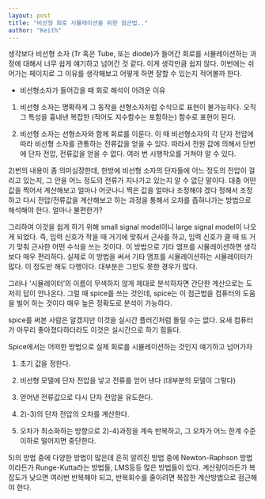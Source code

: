 ```yaml
---
layout: post
title: "비선형 회로 시뮬레이션을 위한 점근법.."
author: "Keith"
---
```



생각보다 비선형 소자 (Tr 혹은 Tube, 또는 diode)가 들어간 회로를 시뮬레이션하는 과정에 대해서 너무 쉽게 얘기하고 넘어간 것 같다. 이게 생각만큼 쉽지 않다. 이번에는 쉬어가는 페이지로 그 이유를 생각해보고 어떻게 하면 잘할 수 있는지 적어볼까 한다.




- 비선형소자가 들어갔을 때 회로 해석이 어려운 이유




1) 비선형 소자는 명확하게 그 동작을 선형소자처럼 수식으로 표현이 불가능하다. 오직 그 특성을 흉내낸 복잡한 (적어도 지수함수는 포함하는) 함수로 표현이 된다.

2) 비선형 소자는 선형소자와 함께 회로를 이룬다. 이 때 비선형소자의 각 단자 전압에 따라 비선형 소자를 관통하는 전류값을 얻을 수 있다. 따라서 전원 값에 의해서 단번에 단자 전압, 전류값을 얻을 수 없다. 여러 번 시행착오를 거쳐야 알 수 있다. 




2)번의 내용이 좀 의미심장한데, 한방에 비선형 소자의 단자들에 어느 정도의 전압이 걸리고 있는지, 그 안을 어느 정도의 전류가 지나가고 있는지 알 수 없단 말이다. 대충 어떤 값을 찍어서 계산해보고 얼마나 어긋나니 찍은 값을 얼마나 조정해야 겠다 정해서 조정하고 다시 전압/전류값을 계산해보고 하는 과정을 통해서 오차를 좁혀나가는 방법으로 해석해야 한다. 얼마나 불편한가?




그리하여 이것을 쉽게 하기 위해 small signal model이니 large signal model이 나오게 되었다. 즉, 입력 신호가 작을 때 거기에 맞춰서 근사를 하고, 입력 신호가 클 때 또 거기 맞춰 근사한 어떤 수식을 쓰는 것이다. 이 방법으로 기타 앰프를 시뮬레이션하면 생각보다 매우 편리하다. 실제로 이 방법을 써서 기타 앰프를 시뮬레이션하는 시뮬레이터가 많다. 이 정도만 해도 다행이다. 대부분은 그만도 못한 경우가 많다. 




그러나 ‘시뮬레이터’의 이름이 무색하지 않게 제대로 분석하자면 간단한 계산으로는 도저히 답이 안나온다. 그럴 때 spice를 쓰는 것인데, spice는 이 점근법을 컴퓨터의 도움을 빌어 하는 것이다 매우 높은 정확도로 분석이 가능하다.

spice를 써본 사람은 알겠지만 이것을 실시간 플러긴처럼 돌릴 수는 없다. 요새 컴퓨터가 아무리 좋아졌다하더라도 이것은 실시간으로 하기 힘들다.




Spice에서는 어떠한 방법으로 실제 회로를 시뮬레이션하는 것인지 얘기하고 넘어가자




1) 초기 값을 정한다. 

2) 비선형 모델에 단자 전압을 넣고 전류를 얻어 낸다 (대부분의 모델이 그렇다)

3) 얻어낸 전류값으로 다시 단자 전압을 유도한다.

4) 2)-3)의 단자 전압의 오차를 계산한다.

5) 오차가 최소화하는 방향으로 2)-4)과정을 계속 반복하고, 그 오차가 어느 한계 수준이하로 떨어지면 중단한다.




5)의 방법 중에 다양한 방법이 많은데 흔히 알려진 방법 중에 Newton-Raphson 방법이라든가 Runge-Kutta라는 방법들, LMS등등 많은 방법들이 있다. 계산량이라든가 복잡도가 낮으면 여러번 반복해야 되고, 반복회수를 줄이려면 복잡한 계산방법으로 점근해야 한다. 





